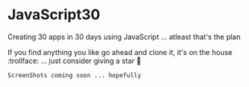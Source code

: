 # JavaScript30
Creating 30 apps in 30 days using JavaScript ... atleast that's the plan

If you find anything you like go ahead and clone it, it's on the house  :trollface:  ...  just consider giving a star :star2:

`ScreenShots coming soon ... hopefully`
